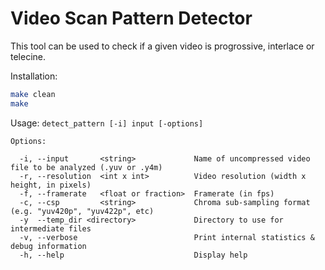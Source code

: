# Video Scan Pattern Detector

This tool can be used to check if a given video is progrossive, interlace or telecine. 

Installation:
```bash
make clean
make
```
Usage: `detect_pattern [-i] input [-options]`

```
Options:

  -i, --input       <string>             Name of uncompressed video file to be analyzed (.yuv or .y4m)
  -r, --resolution  <int x int>          Video resolution (width x height, in pixels)
  -f, --framerate   <float or fraction>  Framerate (in fps)
  -c, --csp         <string>             Chroma sub-sampling format (e.g. "yuv420p", "yuv422p", etc)
  -y  --temp_dir <directory>             Directory to use for intermediate files
  -v, --verbose                          Print internal statistics & debug information
  -h, --help                             Display help
```
